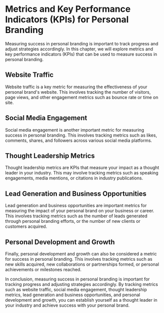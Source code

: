 Metrics and Key Performance Indicators (KPIs) for Personal Branding
======================================================================================================================

Measuring success in personal branding is important to track progress and adjust strategies accordingly. In this chapter, we will explore metrics and key performance indicators (KPIs) that can be used to measure success in personal branding.

Website Traffic
---------------

Website traffic is a key metric for measuring the effectiveness of your personal brand's website. This involves tracking the number of visitors, page views, and other engagement metrics such as bounce rate or time on site.

Social Media Engagement
-----------------------

Social media engagement is another important metric for measuring success in personal branding. This involves tracking metrics such as likes, comments, shares, and followers across various social media platforms.

Thought Leadership Metrics
--------------------------

Thought leadership metrics are KPIs that measure your impact as a thought leader in your industry. This may involve tracking metrics such as speaking engagements, media mentions, or citations in industry publications.

Lead Generation and Business Opportunities
------------------------------------------

Lead generation and business opportunities are important metrics for measuring the impact of your personal brand on your business or career. This involves tracking metrics such as the number of leads generated through personal branding efforts, or the number of new clients or customers acquired.

Personal Development and Growth
-------------------------------

Finally, personal development and growth can also be considered a metric for success in personal branding. This involves tracking metrics such as new skills acquired, new collaborations or partnerships formed, or personal achievements or milestones reached.

In conclusion, measuring success in personal branding is important for tracking progress and adjusting strategies accordingly. By tracking metrics such as website traffic, social media engagement, thought leadership metrics, lead generation and business opportunities, and personal development and growth, you can establish yourself as a thought leader in your industry and achieve success with your personal brand.
